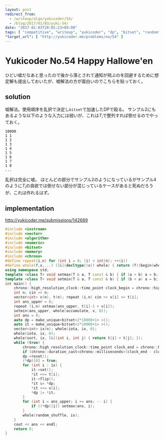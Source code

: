 ```yaml
---
layout: post
redirect_from:
  - /writeup/algo/yukicoder/54/
  - /blog/2017/01/03/yuki-54/
date: "2017-01-03T20:05:23+09:00"
tags: [ "competitive", "writeup", "yukicoder", "dp", "bitset", "random", "lie" ]
"target_url": [ "http://yukicoder.me/problems/no/54" ]
---
```


# Yukicoder No.54 Happy Hallowe'en

ひどい嘘だなあと思ったので後から落とされて通知が飛ぶのを回避するために想定解も提出しておいたが、嘘解法の方が面白いのでこちらを貼っておく。

## solution

嘘解法。使用順序を乱択で決定し`bitset`で加速したDPで殴る。
サンプル$2$にもあるような以下のような入力には弱いが、これは$T_i$で整列すれば倒せるのでやっておく。

```
10000
1 1
1 2
1 3
1 4
1 5
1 6
1 7
1 8
...
```

乱択は完全に嘘。
ほとんどの部分でサンプル$2$のようになっているがサンプル$4$のように$T_i$の貪欲では倒せない部分が混じっているケースがあると死ぬだろうが、これは作れるはず。

## implementation

<http://yukicoder.me/submissions/142689>

``` c++
#include <iostream>
#include <vector>
#include <algorithm>
#include <numeric>
#include <bitset>
#include <memory>
#include <chrono>
#define repeat(i,n) for (int i = 0; (i) < int(n); ++(i))
#define whole(f,x,...) ([&](decltype((x)) whole) { return (f)(begin(whole), end(whole), ## __VA_ARGS__); })(x)
using namespace std;
template <class T> void setmax(T & a, T const & b) { if (a < b) a = b; }
template <class T> void setmin(T & a, T const & b) { if (b < a) a = b; }
int main() {
    chrono::high_resolution_clock::time_point clock_begin = chrono::high_resolution_clock::now();
    int n; cin >> n;
    vector<int> v(n), t(n); repeat (i,n) cin >> v[i] >> t[i];
    int ans_upper = 0;
    repeat (i,n) setmax(ans_upper, t[i]-1 + v[i]);
    setmin(ans_upper, whole(accumulate, v, 0));
    int ans = 0;
    auto dp = make_unique<bitset<2*10000+1> >();
    auto it = make_unique<bitset<2*10000+1> >();
    vector<int> ix(n); whole(iota, ix, 0);
    whole(iota, ix, 0);
    whole(sort, ix, [&](int i, int j) { return t[i] < t[j]; });
    while (true) {
        chrono::high_resolution_clock::time_point clock_end = chrono::high_resolution_clock::now();
        if (chrono::duration_cast<chrono::milliseconds>(clock_end - clock_begin).count() >= 4900) break;
        dp->reset();
        (*dp)[0] = true;
        for (int i : ix) {
            it->set();
            *it <<= t[i];
            it->flip();
            *it &= *dp;
            *it <<= v[i];
            *dp |= *it;
        }
        for (int i = ans_upper; i >= ans; -- i) {
            if ((*dp)[i]) setmax(ans, i);
        }
        whole(random_shuffle, ix);
    }
    cout << ans << endl;
    return 0;
}
```
